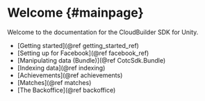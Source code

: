 Welcome {#mainpage}
===========

Welcome to the documentation for the CloudBuilder SDK for Unity.

- [Getting started](@ref getting_started_ref)
- [Setting up for Facebook](@ref facebook_ref)
- [Manipulating data (Bundle)](@ref CotcSdk.Bundle)
- [Indexing data](@ref indexing)
- [Achievements](@ref achievements)
- [Matches](@ref matches)
- [The Backoffice](@ref backoffice)

